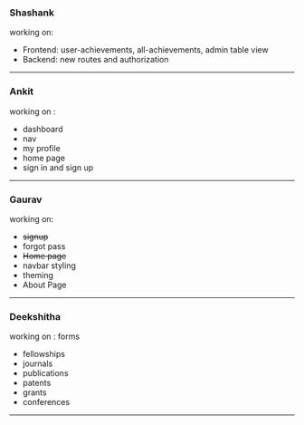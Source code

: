 ### Shashank
working on: 
<ul>
<li>Frontend: user-achievements, all-achievements, admin table view</li>
<li>Backend: new routes and authorization</li>
</ul>

<hr>

### Ankit
working on : 
<ul>
<li> dashboard</li>
<li> nav </li>
<li> my profile </li>
<li> home page </li>
<li> sign in and sign up </li>
</ul>
<hr>

### Gaurav
working on: 
<ul>
 <li><s>signup</s></li>
 <li>forgot pass</li>
 <li><s>Home page</s></li>
 <li>navbar styling</li>
 <li>theming</li>
 <li>About Page</li>
</ul>

<hr>

### Deekshitha
working on : 
 forms
<ul>
<li> fellowships </li>
<li> journals </li>
<li> publications </li>
<li> patents </li>
<li> grants </li>
<li> conferences </li>
</ul>

<hr>
